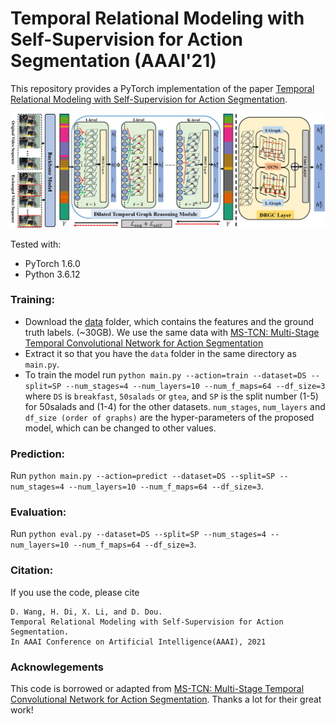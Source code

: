 # Temporal Relational Modeling with Self-Supervision for Action Segmentation (AAAI'21)
This repository provides a PyTorch implementation of the paper [Temporal Relational Modeling with Self-Supervision for Action Segmentation](https://arxiv.org/abs/2012.07508).

![framework](pipeline.png)

Tested with:
- PyTorch 1.6.0
- Python 3.6.12

### Training:

* Download the [data](https://mega.nz/#!O6wXlSTS!wcEoDT4Ctq5HRq_hV-aWeVF1_JB3cacQBQqOLjCIbc8) folder, which contains the features and the ground truth labels. (~30GB). We use the same data with [MS-TCN: Multi-Stage Temporal Convolutional Network for Action Segmentation](https://github.com/yabufarha/ms-tcn)
* Extract it so that you have the `data` folder in the same directory as `main.py`.
* To train the model run `python main.py --action=train --dataset=DS --split=SP --num_stages=4 --num_layers=10 --num_f_maps=64 --df_size=3` where `DS` is `breakfast`, `50salads` or `gtea`, and `SP` is the split number (1-5) for 50salads and (1-4) for the other datasets. `num_stages`, `num_layers` and `df_size (order of graphs)` are the hyper-parameters of the proposed model, which can be changed to other values.

### Prediction:

Run `python main.py --action=predict --dataset=DS --split=SP --num_stages=4 --num_layers=10 --num_f_maps=64 --df_size=3`. 

### Evaluation:

Run `python eval.py --dataset=DS --split=SP --num_stages=4 --num_layers=10 --num_f_maps=64 --df_size=3`. 

### Citation:

If you use the code, please cite

    D. Wang, H. Di, X. Li, and D. Dou.
    Temporal Relational Modeling with Self-Supervision for Action Segmentation.
    In AAAI Conference on Artificial Intelligence(AAAI), 2021

### Acknowlegements
This code is borrowed or adapted from [MS-TCN: Multi-Stage Temporal Convolutional Network for Action Segmentation](https://github.com/yabufarha/ms-tcn). Thanks a lot for their great work!